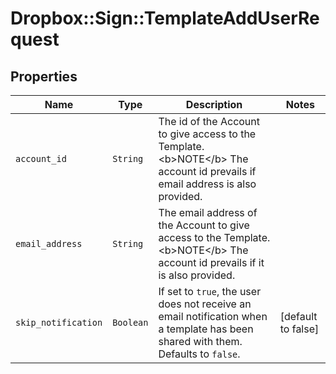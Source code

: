 # Dropbox::Sign::TemplateAddUserRequest



## Properties

| Name | Type | Description | Notes |
| ---- | ---- | ----------- | ----- |
| `account_id` | ```String``` |  The id of the Account to give access to the Template. &lt;b&gt;NOTE&lt;/b&gt; The account id prevails if email address is also provided.  |  |
| `email_address` | ```String``` |  The email address of the Account to give access to the Template. &lt;b&gt;NOTE&lt;/b&gt; The account id prevails if it is also provided.  |  |
| `skip_notification` | ```Boolean``` |  If set to `true`, the user does not receive an email notification when a template has been shared with them. Defaults to `false`.  |  [default to false] |

